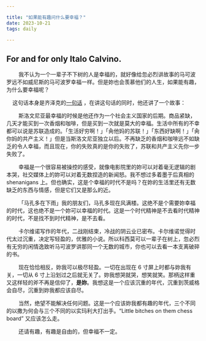 ```yaml
---

title: "如果能有趣问什么要幸福？"
date: 2023-10-21
tags: daily

---
```


## For and for only Italo Calvino.

        我不认为一个一辈子不下树的人是幸福的，就好像给忽必烈讲故事的马可波罗远不如威尼斯的马可波罗幸福一样。但是妳也会羡慕他们的人生，如果能有趣，为什么要幸福呢？

    这句话本身是齐泽克的[一句话](https://www.bilibili.com/video/BV1pu4y167Pt) ，在讲这句话的同时，他还讲了一个故事：

        斯洛文尼亚最幸福的时候是他还作为一个社会主义国家的后期。商品紧缺，几天才能买到一次香烟和咖啡，但是买到一次就是莫大的幸福。生活中所有的不幸都可以说是苏联造成的。「生活好穷啊！」「肏他妈的苏联！」「东西好缺啊！」「肏你妈的共产主义！」但是当斯洛文尼亚独立以后。不再缺乏的香烟和咖啡远不如缺乏的令人幸福，而且现在，你的失败真的是你的失败了，苏联和共产主义先你一步失败了。

        幸福是一个很容易被操控的感受，就像电影院里的妳可以对着毫无逻辑的剧本哭，社交媒体上的妳可以对着无数捏造的新闻怒。我不想过多着墨于后真相的 shenanigans 上。但也确实，这是个幸福的时代不是吗？在妳的生活里还有无数缺乏的东西与情感，但是它们又是那么的近。

        「马孔多在下雨」我的朋友们，马孔多现在风满楼。这绝不是个需要妳幸福的时代，这也绝不是一个妳可以幸福的时代。这是一个时代精神是不去看时代精神的时代，不是找不到时代精神，是不去看。

        卡尔维诺写作的年代，二战刚结束，冷战的阴云业已密布。卡尔维诺觉得时代太过沉重，决定写轻盈的，优雅的小说。所以科西莫可以一辈子在树上，忽必烈有无穷的闲情逸致听马可波罗讲那同一个无数的城市，你也可以去看一本支离破碎的书。

        现在恰恰相反，妳我可以极尽轻盈。一切在出现在 6 寸屏上时都与妳我有关，一切从 6 寸上沿划过之后就无关了。妳我想哭就哭，想笑就笑。那柄这样重又这样轻的斧不再是信仰了，**是妳**。我想这是一个应该沉重的年代，沉重到茨威格会自尽，沉重到妳我都应该自尽。

        当然，绝望不能解决任何问题。这是一个应该妳我都有趣的年代，三个不同的以撒为何会与三个不同的以实玛利大打出手。“Little bitches on them chess board” 又应该怎么走。

        还请有趣，有趣是自由的，但幸福不一定。
